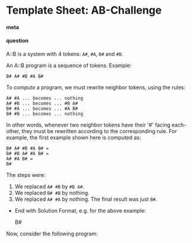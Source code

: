 # Template Sheet: AB-Challenge
#### meta
#### question
A::B is a system with 4 tokens: `A#`, `#A`, `B#` and `#B`.

An A::B program is a sequence of tokens. Example:

    B# A# #B #A B#

To *compute* a program, we must rewrite neighbor tokens, using the rules:

    A# #A ... becomes ... nothing
    A# #B ... becomes ... #B A#
    B# #A ... becomes ... #A B#
    B# #B ... becomes ... nothing

In other words, whenever two neighbor tokens have their '#' facing each-other,
they must be rewritten according to the corresponding rule. For example, the
first example shown here is computed as:

    B# A# #B #A B# =
    B# #B A# #A B# =
    A# #A B# =
    B#

The steps were:
1. We replaced `A# #B` by `#B A#`.
2. We replaced `B# #B` by nothing.
3. We replaced `A# #A` by nothing.
The final result was just `B#`.

- End with <solution>Solution</solution> Format, e.g. for the above example:

    <solution>B#</solution>

Now, consider the following program:
